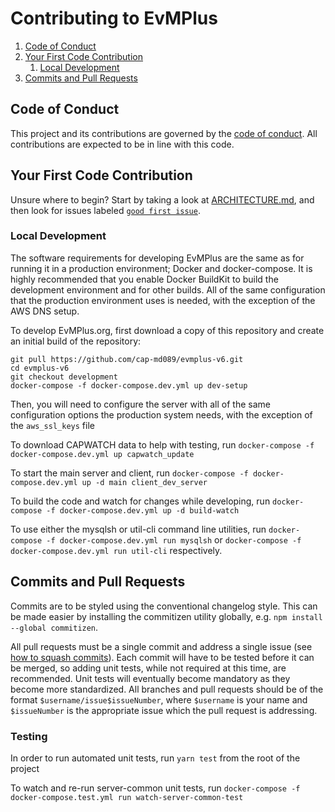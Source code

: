 # Contributing to EvMPlus

1. [Code of Conduct](#code-of-conduct)
2. [Your First Code Contribution](#your-first-code-contribution)
    1. [Local Development](#local-development)
3. [Commits and Pull Requests](#pull-requests)

## Code of Conduct

This project and its contributions are governed by the [code of conduct](https://github.com/cap-md089/evmplus-v6/blob/master/CODE_OF_CONDUCT.md). All contributions are expected to be in line with this code.

## Your First Code Contribution

Unsure where to begin? Start by taking a look at [ARCHITECTURE.md](https://github.com/cap-md089/evmplus-v6/blob/master/ARCHITECTURE.md), and then look for issues labeled [`good first issue`](https://github.com/cap-md089/evmplus-v6/issues?q=is:issue+is:open+label:%22good+first+issue%22).

### Local Development

The software requirements for developing EvMPlus are the same as for running it in a production environment; Docker and docker-compose. It is highly recommended that you enable Docker BuildKit to build the development environment and for other builds. All of the same configuration that the production environment uses is needed, with the exception of the AWS DNS setup.

To develop EvMPlus.org, first download a copy of this repository and create an initial build of the repository:

```
git pull https://github.com/cap-md089/evmplus-v6.git
cd evmplus-v6
git checkout development
docker-compose -f docker-compose.dev.yml up dev-setup
```

Then, you will need to configure the server with all of the same configuration options the production system needs, with the exception of the `aws_ssl_keys` file

To download CAPWATCH data to help with testing, run `docker-compose -f docker-compose.dev.yml up capwatch_update`

To start the main server and client, run `docker-compose -f docker-compose.dev.yml up -d main client_dev_server`

To build the code and watch for changes while developing, run `docker-compose -f docker-compose.dev.yml up -d build-watch`

To use either the mysqlsh or util-cli command line utilities, run `docker-compose -f docker-compose.dev.yml run mysqlsh` or `docker-compose -f docker-compose.dev.yml run util-cli` respectively.

## Commits and Pull Requests

Commits are to be styled using the conventional changelog style. This can be made easier by installing the commitizen utility globally, e.g. `npm install --global commitizen`.

All pull requests must be a single commit and address a single issue (see [how to squash commits](https://stackoverflow.com/questions/5189560/squash-my-last-x-commits-together-using-git)). Each commit will have to be tested before it can be merged, so adding unit tests, while not required at this time, are recommended. Unit tests will eventually become mandatory as they become more standardized. All branches and pull requests should be of the format `$username/issue$issueNumber`, where `$username` is your name and `$issueNumber` is the appropriate issue which the pull request is addressing.

### Testing

In order to run automated unit tests, run `yarn test` from the root of the project

To watch and re-run server-common unit tests, run `docker-compose -f docker-compose.test.yml run watch-server-common-test`